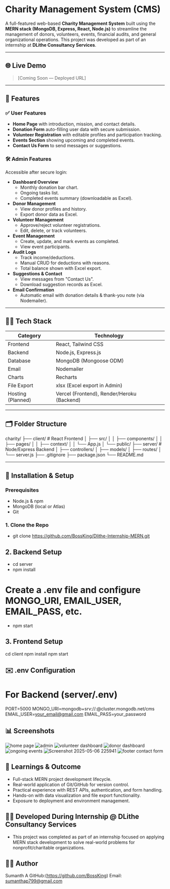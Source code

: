 # Charity Management System (CMS)

A full-featured web-based **Charity Management System** built using the **MERN stack (MongoDB, Express, React, Node.js)** to streamline the management of donors, volunteers, events, financial audits, and general organizational operations. This project was developed as part of an internship at **DLithe Consultancy Services**.

---

## 🌐 Live Demo

> [Coming Soon — Deployed URL]

---

## 📌 Features

### ✅ User Features
- **Home Page** with introduction, mission, and contact details.
- **Donation Form** auto-filling user data with secure submission.
- **Volunteer Registration** with editable profiles and participation tracking.
- **Events Section** showing upcoming and completed events.
- **Contact Us Form** to send messages or suggestions.

### 🛠️ Admin Features
Accessible after secure login:
- **Dashboard Overview**
  - Monthly donation bar chart.
  - Ongoing tasks list.
  - Completed events summary (downloadable as Excel).
- **Donor Management**
  - View donor profiles and history.
  - Export donor data as Excel.
- **Volunteer Management**
  - Approve/reject volunteer registrations.
  - Edit, delete, or track volunteers.
- **Event Management**
  - Create, update, and mark events as completed.
  - View event participants.
- **Audit Logs**
  - Track income/deductions.
  - Manual CRUD for deductions with reasons.
  - Total balance shown with Excel export.
- **Suggestions & Contact**
  - View messages from "Contact Us".
  - Download suggestion records as Excel.
- **Email Confirmation**
  - Automatic email with donation details & thank-you note (via Nodemailer).

---

## 🧑‍💻 Tech Stack

| Category     | Technology                    |
|--------------|-------------------------------|
| Frontend     | React, Tailwind CSS           |
| Backend      | Node.js, Express.js           |
| Database     | MongoDB (Mongoose ODM)        |
| Email        | Nodemailer                    |
| Charts       | Recharts                      |
| File Export  | xlsx (Excel export in Admin)  |
| Hosting (Planned) | Vercel (Frontend), Render/Heroku (Backend) |

---

## 🗂️ Folder Structure

charity/
├── client/ # React Frontend
│ ├── src/
│ │ ├── components/
│ │ ├── pages/
│ │ ├── context/
│ │ └── App.js
│ └── public/
├── server/ # Node/Express Backend
│ ├── controllers/
│ ├── models/
│ ├── routes/
│ └── server.js
├── .gitignore
├── package.json
└── README.md

---

## 🔧 Installation & Setup

### Prerequisites
- Node.js & npm
- MongoDB (local or Atlas)
- Git

### 1. Clone the Repo

- git clone https://github.com/BossKing/Dlithe-Internship-MERN.git 
## 2. Backend Setup

- cd server
- npm install
# Create a .env file and configure MONGO_URI, EMAIL_USER, EMAIL_PASS, etc.
- npm start

## 3. Frontend Setup

cd client
npm install
npm start

## ✉️ .env Configuration

# For Backend (server/.env)
PORT=5000
MONGO_URI=mongodb+srv://<username>:<password>@cluster.mongodb.net/cms
EMAIL_USER=your_email@gmail.com
EMAIL_PASS=your_password

## 📊 Screenshots
![home page](https://github.com/user-attachments/assets/dfca136a-1168-4098-b044-62388fddd617)
![admin](https://github.com/user-attachments/assets/d8b2fbb3-e3f4-467b-8d55-ceba925d1ced)
![volunteer dashboard](https://github.com/user-attachments/assets/cd966575-80c9-4234-8038-471bfbed04b8)
![donor dashboard](https://github.com/user-attachments/assets/9252aaa0-e5fc-4f8c-a7e2-1d79e72f5742)
![ongoing events](https://github.com/user-attachments/assets/7af1efa3-a786-4b44-a27e-d8b697c16399)
![Screenshot 2025-05-06 225941](https://github.com/user-attachments/assets/7d430671-4dca-4226-890c-85beae4e7e53)
![footer   contact form](![image](https://github.com/user-attachments/assets/47c72de0-8818-4986-a90b-8a977dd986ce)
)

## 🧠 Learnings & Outcome
- Full-stack MERN project development lifecycle.
- Real-world application of Git/GitHub for version control.
- Practical experience with REST APIs, authentication, and form handling.
- Hands-on with data visualization and file export functionality.
- Exposure to deployment and environment management.

## 👨‍🏫 Developed During Internship @ DLithe Consultancy Services
- This project was completed as part of an internship focused on applying MERN stack development to solve real-world problems for nonprofit/charitable organizations.

## 🙋‍♂️ Author
Sumanth A
GitHub:(https://github.com/BossKing)
Email: sumanthap799@gmail.com








